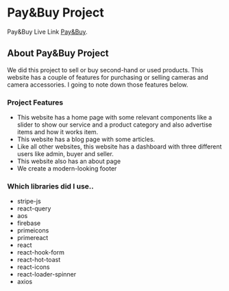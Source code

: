# Pay&Buy Project

Pay&Buy Live Link [Pay&Buy](https://github.com/facebook/create-react-app).

## About Pay&Buy Project

We did this project to sell or buy second-hand or used products. This website has a couple of features for purchasing or selling cameras and camera accessories. I going to note down those features below.

### Project Features

- This website has a home page with some relevant components like a slider to show our service and a product category and also advertise items and how it works item.
- This website has a blog page with some articles.
- Like all other websites, this website has a dashboard with three different users like admin, buyer and seller.
- This website also has an about page
- We create a modern-looking footer

### Which libraries did I use..

- stripe-js
- react-query
- aos
- firebase
- primeicons
- primereact
- react
- react-hook-form
- react-hot-toast
- react-icons
- react-loader-spinner
- axios
